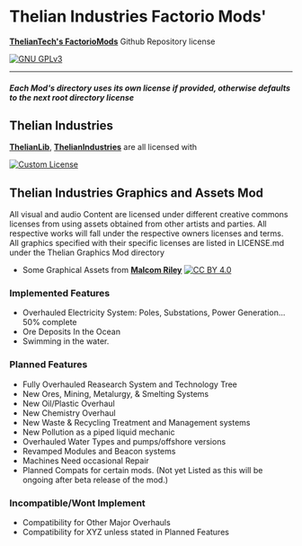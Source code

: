 # **Thelian Industries Factorio Mods'**
[**ThelianTech's FactorioMods**](https://github.com/ThelianTech/Factorio-Mods) Github Repository license

[![GNU GPLv3][gnu-shield]][gnu]

---
##### Each Mod's directory uses its own license if provided, otherwise defaults to the next root directory license
## Thelian Industries
[**ThelianLib**](),
[**ThelianIndustries**](https://github.com/ThelianTech/Factorio-Mods/tree/main/ThelianIndustries/thelian-industries_0.0.1) are all licensed with

[![Custom License][thelian-shield]][thelian-license]

## Thelian Industries Graphics and Assets Mod
  All visual and audio Content are licensed under different creative commons licenses from using assets obtained from other artists and parties. 
  All respective works will fall under the respective owners licenses and terms.
  All graphics specified with their specific licenses are listed in LICENSE.md under the Thelian Graphics Mod directory
- Some Graphical Assets from [**Malcom Riley**](https://github.com/malcolmriley) [![CC BY 4.0][cc-by-shield]][cc-by]

[thelian-license]: https://github.com/ThelianTech/Factorio-Mods/blob/main/ThelianIndustries/LICENSE.md
[thelian-shield]: https://img.shields.io/badge/license-ThelianTech_Factorio_Code_License-blue?style=plastic
[cc-by]: http://creativecommons.org/licenses/by/4.0/
[cc-by-shield]: https://img.shields.io/badge/License-CC%20BY%204.0-lightgrey.svg
[gnu]: https://choosealicense.com/licenses/gpl-3.0/
[gnu-shield]: https://img.shields.io/badge/license-%20%20GNU%20GPLv3%20-green?style=plastic

### **Implemented Features**

- Overhauled Electricity System: Poles, Substations, Power Generation... 50% complete
- Ore Deposits In the Ocean
- Swimming in the water. 

### **Planned Features**

- Fully Overhauled Reasearch System and Technology Tree
- New Ores, Mining, Metalurgy, & Smelting Systems
- New Oil/Plastic Overhaul
- New Chemistry Overhaul
- New Waste & Recycling Treatment and Management systems
- New Pollution as a piped liquid mechanic
- Overhauled Water Types and pumps/offshore versions
- Revamped Modules and Beacon systems
- Machines Need occasional Repair
- Planned Compats for certain mods. (Not yet Listed as this will be ongoing after beta release of the mod.)

### **Incompatible/Wont Implement**
- Compatibility for Other Major Overhauls
- Compatibility for XYZ unless stated in Planned Features
 